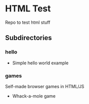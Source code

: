 # HTML Test
Repo to test html stuff

## Subdirectories
### hello
- Simple hello world example

### games
Self-made browser games in HTML/JS
- Whack-a-mole game
